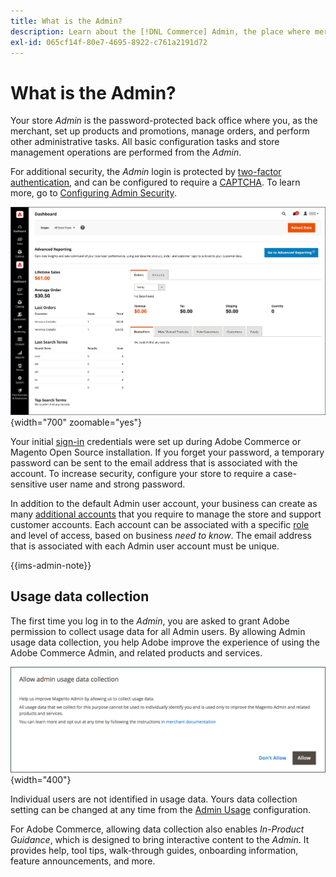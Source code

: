 ```yaml
---
title: What is the Admin?
description: Learn about the [!DNL Commerce] Admin, the place where merchants set up products and promotions, manage orders, and perform other administrative tasks.
exl-id: 065cf14f-80e7-4695-8922-c761a2191d72
---
```

# What is the Admin?

Your store _Admin_ is the password-protected back office where you, as the merchant, set up products and promotions, manage orders, and perform other administrative tasks. All basic configuration tasks and store management operations are performed from the _Admin_.

For additional security, the _Admin_ login is protected by [two-factor authentication](../systems/security-two-factor-authentication.md), and can be configured to require a [CAPTCHA](../systems/security-captcha.md). To learn more, go to [Configuring Admin Security](../systems/security-admin.md).

![Admin sidebar and dashboard](./assets/admin-dashboard.png){width="700" zoomable="yes"}

Your initial [sign-in](admin-signin.md) credentials were set up during Adobe Commerce or Magento Open Source installation. If you forget your password, a temporary password can be sent to the email address that is associated with the account. To increase security, configure your store to require a case-sensitive user name and strong password.

In addition to the default Admin user account, your business can create as many [additional accounts](../systems/permissions-users-all.md) that you require to manage the store and support customer accounts. Each account can be associated with a specific [role](../systems/permissions-user-roles.md) and level of access, based on business _need to know_. The email address that is associated with each Admin user account must be unique.

{{ims-admin-note}}

## Usage data collection

The first time you log in to the _Admin_, you are asked to grant Adobe permission to collect usage data for all Admin users. By allowing Admin usage data collection, you help Adobe improve the experience of using the Adobe Commerce Admin, and related products and services.

![Allow admin usage data collection](./assets/admin-usage-data.png){width="400"}

Individual users are not identified in usage data. Yours data collection setting can be changed at any time from the [Admin Usage](../configuration-reference/advanced/admin.md#admin-usage) configuration.

For Adobe Commerce, allowing data collection also enables _In-Product Guidance_, which is designed to bring interactive content to the _Admin_. It provides help, tool tips, walk-through guides, onboarding information, feature announcements, and more.
